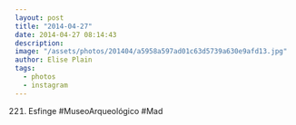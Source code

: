 ```yaml
---
layout: post
title: "2014-04-27"
date: 2014-04-27 08:14:43
description: 
image: "/assets/photos/201404/a5958a597ad01c63d5739a630e9afd13.jpg"
author: Elise Plain
tags: 
  - photos
  - instagram
---
```


221. Esfinge #MuseoArqueológico #Mad
<p></p>
